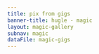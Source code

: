 ```yaml
---
title: pix from gigs
banner-title: hugle - magic
layout: magic-gallery
subnav: magic 
dataFile: magic-gigs
---
```


